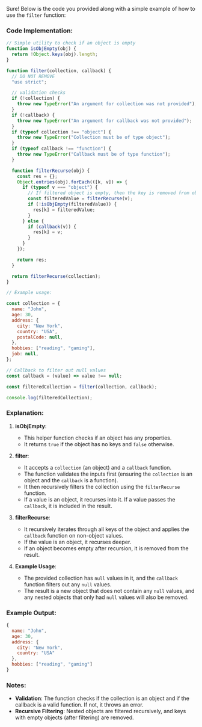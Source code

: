 Sure! Below is the code you provided along with a simple example of how to use the `filter` function:

### Code Implementation:

```javascript
// Simple utility to check if an object is empty
function isObjEmpty(obj) {
  return !Object.keys(obj).length;
}

function filter(collection, callback) {
  // DO NOT REMOVE
  "use strict";

  // validation checks
  if (!collection) {
    throw new TypeError("An argument for collection was not provided");
  }
  if (!callback) {
    throw new TypeError("An argument for callback was not provided");
  }
  if (typeof collection !== "object") {
    throw new TypeError("Collection must be of type object");
  }
  if (typeof callback !== "function") {
    throw new TypeError("Callback must be of type function");
  }

  function filterRecurse(obj) {
    const res = {};
    Object.entries(obj).forEach(([k, v]) => {
      if (typeof v === "object") {
        // If filtered object is empty, then the key is removed from object
        const filteredValue = filterRecurse(v);
        if (!isObjEmpty(filteredValue)) {
          res[k] = filteredValue;
        }
      } else {
        if (callback(v)) {
          res[k] = v;
        }
      }
    });

    return res;
  }

  return filterRecurse(collection);
}

// Example usage:

const collection = {
  name: "John",
  age: 30,
  address: {
    city: "New York",
    country: "USA",
    postalCode: null,
  },
  hobbies: ["reading", "gaming"],
  job: null,
};

// Callback to filter out null values
const callback = (value) => value !== null;

const filteredCollection = filter(collection, callback);

console.log(filteredCollection);
```

### Explanation:

1. **isObjEmpty**:
   - This helper function checks if an object has any properties.
   - It returns `true` if the object has no keys and `false` otherwise.

2. **filter**:
   - It accepts a `collection` (an object) and a `callback` function.
   - The function validates the inputs first (ensuring the `collection` is an object and the `callback` is a function).
   - It then recursively filters the collection using the `filterRecurse` function.
   - If a value is an object, it recurses into it. If a value passes the `callback`, it is included in the result.

3. **filterRecurse**:
   - It recursively iterates through all keys of the object and applies the `callback` function on non-object values.
   - If the value is an object, it recurses deeper.
   - If an object becomes empty after recursion, it is removed from the result.

4. **Example Usage**:
   - The provided collection has `null` values in it, and the `callback` function filters out any `null` values.
   - The result is a new object that does not contain any `null` values, and any nested objects that only had `null` values will also be removed.

### Example Output:

```javascript
{
  name: "John",
  age: 30,
  address: {
    city: "New York",
    country: "USA"
  },
  hobbies: ["reading", "gaming"]
}
```

### Notes:
- **Validation**: The function checks if the collection is an object and if the callback is a valid function. If not, it throws an error.
- **Recursive Filtering**: Nested objects are filtered recursively, and keys with empty objects (after filtering) are removed.
